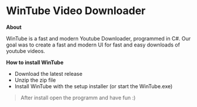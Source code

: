 # WinTube Video Downloader

**About**

WinTube is a fast and modern Youtube Downloader, programmed in C#.
Our goal was to create a fast and modern UI for fast and easy downloads of youtube videos.


**How to install WinTube**

- Download the latest release
- Unzip the zip file
- Install WinTube with the setup installer (or start the WinTube.exe)
> After install open the programm and have fun :)



